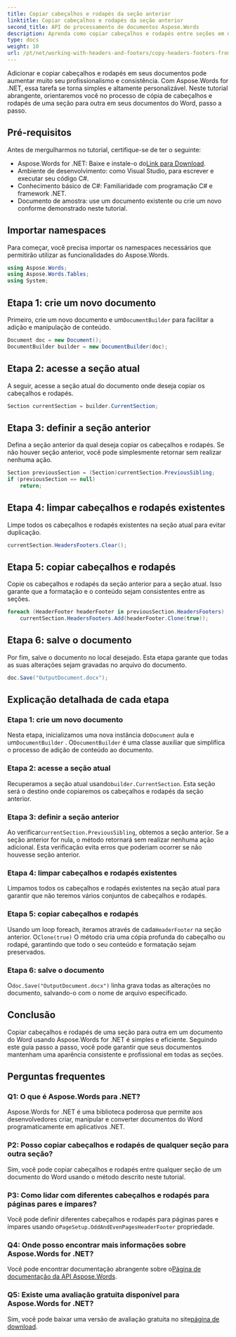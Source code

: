 ```yaml
---
title: Copiar cabeçalhos e rodapés da seção anterior
linktitle: Copiar cabeçalhos e rodapés da seção anterior
second_title: API de processamento de documentos Aspose.Words
description: Aprenda como copiar cabeçalhos e rodapés entre seções em documentos do Word usando Aspose.Words for .NET. Este guia detalhado garante consistência e profissionalismo.
type: docs
weight: 10
url: /pt/net/working-with-headers-and-footers/copy-headers-footers-from-previous-section/
---
```


Adicionar e copiar cabeçalhos e rodapés em seus documentos pode aumentar muito seu profissionalismo e consistência. Com Aspose.Words for .NET, essa tarefa se torna simples e altamente personalizável. Neste tutorial abrangente, orientaremos você no processo de cópia de cabeçalhos e rodapés de uma seção para outra em seus documentos do Word, passo a passo.

## Pré-requisitos

Antes de mergulharmos no tutorial, certifique-se de ter o seguinte:

-  Aspose.Words for .NET: Baixe e instale-o do[Link para Download](https://releases.aspose.com/words/net/).
- Ambiente de desenvolvimento: como Visual Studio, para escrever e executar seu código C#.
- Conhecimento básico de C#: Familiaridade com programação C# e framework .NET.
- Documento de amostra: use um documento existente ou crie um novo conforme demonstrado neste tutorial.

## Importar namespaces

Para começar, você precisa importar os namespaces necessários que permitirão utilizar as funcionalidades do Aspose.Words.

```csharp
using Aspose.Words;
using Aspose.Words.Tables;
using System;
```

## Etapa 1: crie um novo documento

 Primeiro, crie um novo documento e um`DocumentBuilder` para facilitar a adição e manipulação de conteúdo.

```csharp
Document doc = new Document();
DocumentBuilder builder = new DocumentBuilder(doc);
```

## Etapa 2: acesse a seção atual

A seguir, acesse a seção atual do documento onde deseja copiar os cabeçalhos e rodapés.

```csharp
Section currentSection = builder.CurrentSection;
```

## Etapa 3: definir a seção anterior

Defina a seção anterior da qual deseja copiar os cabeçalhos e rodapés. Se não houver seção anterior, você pode simplesmente retornar sem realizar nenhuma ação.

```csharp
Section previousSection = (Section)currentSection.PreviousSibling;
if (previousSection == null)
    return;
```

## Etapa 4: limpar cabeçalhos e rodapés existentes

Limpe todos os cabeçalhos e rodapés existentes na seção atual para evitar duplicação.

```csharp
currentSection.HeadersFooters.Clear();
```

## Etapa 5: copiar cabeçalhos e rodapés

Copie os cabeçalhos e rodapés da seção anterior para a seção atual. Isso garante que a formatação e o conteúdo sejam consistentes entre as seções.

```csharp
foreach (HeaderFooter headerFooter in previousSection.HeadersFooters)
    currentSection.HeadersFooters.Add(headerFooter.Clone(true));
```

## Etapa 6: salve o documento

Por fim, salve o documento no local desejado. Esta etapa garante que todas as suas alterações sejam gravadas no arquivo do documento.

```csharp
doc.Save("OutputDocument.docx");
```

## Explicação detalhada de cada etapa

### Etapa 1: crie um novo documento

 Nesta etapa, inicializamos uma nova instância do`Document` aula e um`DocumentBuilder` . O`DocumentBuilder` é uma classe auxiliar que simplifica o processo de adição de conteúdo ao documento.

### Etapa 2: acesse a seção atual

Recuperamos a seção atual usando`builder.CurrentSection`. Esta seção será o destino onde copiaremos os cabeçalhos e rodapés da seção anterior.

### Etapa 3: definir a seção anterior

 Ao verificar`currentSection.PreviousSibling`, obtemos a seção anterior. Se a seção anterior for nula, o método retornará sem realizar nenhuma ação adicional. Esta verificação evita erros que poderiam ocorrer se não houvesse seção anterior.

### Etapa 4: limpar cabeçalhos e rodapés existentes

Limpamos todos os cabeçalhos e rodapés existentes na seção atual para garantir que não teremos vários conjuntos de cabeçalhos e rodapés.

### Etapa 5: copiar cabeçalhos e rodapés

 Usando um loop foreach, iteramos através de cada`HeaderFooter` na seção anterior. O`Clone(true)` O método cria uma cópia profunda do cabeçalho ou rodapé, garantindo que todo o seu conteúdo e formatação sejam preservados.

### Etapa 6: salve o documento

 O`doc.Save("OutputDocument.docx")` linha grava todas as alterações no documento, salvando-o com o nome de arquivo especificado.

## Conclusão

Copiar cabeçalhos e rodapés de uma seção para outra em um documento do Word usando Aspose.Words for .NET é simples e eficiente. Seguindo este guia passo a passo, você pode garantir que seus documentos mantenham uma aparência consistente e profissional em todas as seções.

## Perguntas frequentes

### Q1: O que é Aspose.Words para .NET?

Aspose.Words for .NET é uma biblioteca poderosa que permite aos desenvolvedores criar, manipular e converter documentos do Word programaticamente em aplicativos .NET.

### P2: Posso copiar cabeçalhos e rodapés de qualquer seção para outra seção?

Sim, você pode copiar cabeçalhos e rodapés entre qualquer seção de um documento do Word usando o método descrito neste tutorial.

### P3: Como lidar com diferentes cabeçalhos e rodapés para páginas pares e ímpares?

 Você pode definir diferentes cabeçalhos e rodapés para páginas pares e ímpares usando o`PageSetup.OddAndEvenPagesHeaderFooter` propriedade.

### Q4: Onde posso encontrar mais informações sobre Aspose.Words for .NET?

 Você pode encontrar documentação abrangente sobre o[Página de documentação da API Aspose.Words](https://reference.aspose.com/words/net/).

### Q5: Existe uma avaliação gratuita disponível para Aspose.Words for .NET?

 Sim, você pode baixar uma versão de avaliação gratuita no site[página de download](https://releases.aspose.com/).
